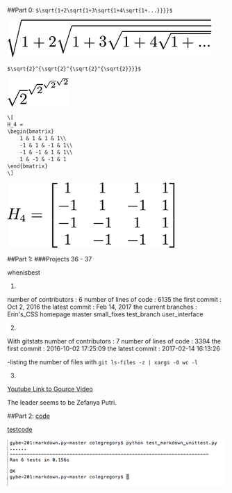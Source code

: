 ##Part 0:
`$\sqrt{1+2\sqrt{1+3\sqrt{1+4\sqrt{1+...}}}}$`

![image](images/Lab5-0.1.png)

`$\sqrt{2}^{\sqrt{2}^{\sqrt{2}^{\sqrt{2}}}}$`

![image](images/Lab5-0.2.png)


```
\[
H_4 =
\begin{bmatrix}
    1 & 1 & 1 & 1\\
    -1 & 1 & -1 & 1\\
    -1 & -1 & 1 & 1\\
    1 & -1 & -1 & 1 
\end{bmatrix}
\]
```

![image](images/Lab5-0.3.png)


##Part 1:
###Projects 36 - 37

whenisbest 

1.
  number of contributors : 6
  number of lines of code : 6135
  the first commit : Oct 2, 2016
  the latest commit : Feb 14, 2017
  the current branches : Erin's_CSS
                         homepage
                         master
                         small_fixes
                         test_branch
                         user_interface 
                         
2.
With gitstats
  number of contributors : 7
  number of lines of code : 3394
  the first commit : 2016-10-02 17:25:09 
  the latest commit : 2017-02-14 16:13:26

-listing the number of files with `git ls-files -z | xargs -0 wc -l`

3. 
[Youtube Link to Gource Video](https://www.youtube.com/watch?v=BXgDmAq4KvA&feature=youtu.be)

The leader seems to be Zefanya Putri.

##Part 2:
[code](https://github.com/colegregory/Labs/blob/master/markdown.py)

[testcode](https://github.com/colegregory/Labs/blob/master/test_markdown_unittest.py)

![image](images/Lab5-2.1.png)


